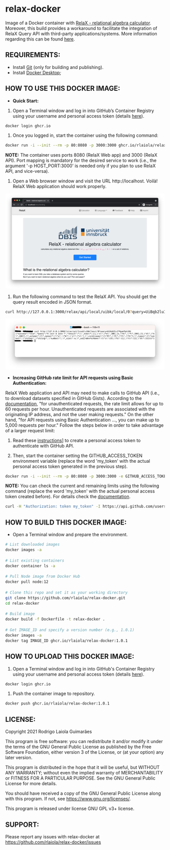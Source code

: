 # relax-docker

Image of a Docker container with [RelaX - relational algebra calculator](https://dbis-uibk.github.io/relax/). Moreover, this build provides a workaround to facilitate the integration of RelaX Query API with third-party applications/systems. More information regarding this can be found [here](https://github.com/rlaiola/relax-api).

## REQUIREMENTS:

* Install [Git](https://github.com/git-guides/install-git) (only for building and publishing).
* Install [Docker Desktop](https://www.docker.com/get-started);

## HOW TO USE THIS DOCKER IMAGE:

* **Quick Start:**

1. Open a Terminal window and log in into GitHub’s Container Registry using your username and personal access token (details [here](https://docs.github.com/en/packages/working-with-a-github-packages-registry/working-with-the-container-registry#authenticating-to-the-container-registry)).

```bash
docker login ghcr.io
```

1. Once you logged in, start the container using the following command:

```bash
docker run -i --init --rm -p 80:8080 -p 3000:3000 ghcr.io/rlaiola/relax-docker:1.0.1
```

**NOTE:** The container uses ports 8080 (RelaX Web app) and 3000 (RelaX API). Port mapping is mandatory for the desired service to work (i.e., the argument '-p HOST_PORT:3000' is needed only if you plan to use RelaX API, and vice-versa).

1. Open a Web browser window and visit the URL http://localhost. Voilà! RelaX Web application should work properly.

<p align="center">
  <img src="imgs/relax_web_app.png" width=800 />
</p>

1. Run the following command to test the RelaX API. You should get the query result encoded in JSON format.

```bash
curl http://127.0.0.1:3000/relax/api/local/uibk/local/0?query=UiBqb2luIFMgam9pbiBU
```

<p align="center">
  <img src="imgs/relax_api.png" width=800 />
</p>

* **Increasing GitHub rate limit for API requests using Basic Authentication:**

RelaX Web application and API may need to make calls to GitHub API (i.e., to download datasets specified in GitHub Gists). According to the [documentation](https://docs.github.com/en/rest/overview/resources-in-the-rest-api#rate-limiting), "for unauthenticated requests, the rate limit allows for up to 60 requests per hour. Unauthenticated requests are associated with the originating IP address, and not the user making requests." On the other hand, "for API requests using Basic Authentication ..., you can make up to 5,000 requests per hour." Follow the steps below in order to take advantage of a larger request limit:

1. Read these [instructions](https://docs.github.com/en/github/authenticating-to-github/keeping-your-account-and-data-secure/about-authentication-to-github#authenticating-with-the-api)] to create a personal access token to authenticate with GitHub API.

1. Then, start the container setting the GITHUB_ACCESS_TOKEN environment variable (replace the word 'my_token' with the actual personal access token generated in the previous step).

```bash
docker run -i --init --rm -p 80:8080 -p 3000:3000 -e GITHUB_ACCESS_TOKEN=my_token ghcr.io/rlaiola/relax-docker:1.0.1
```

**NOTE:** You can check the current and remaining limits using the following command (replace the word 'my_token' with the actual personal access token created before). For details check the [documentation](https://docs.github.com/en/rest/guides/getting-started-with-the-rest-api).

```bash
curl -H "Authorization: token my_token" -I https://api.github.com/users/octocat/orgs
```

## HOW TO BUILD THIS DOCKER IMAGE:

* Open a Terminal window and prepare the environment.

```bash
# List downloaded images
docker images -a

# List existing containers
docker container ls -a

# Pull Node image from Docker Hub
docker pull node:12

# Clone this repo and set it as your working directory
git clone https://github.com/rlaiola/relax-docker.git
cd relax-docker

# Build image
docker build -f Dockerfile -t relax-docker .

# Get IMAGE_ID and specify a version number (e.g., 1.0.1)
docker images -a
docker tag IMAGE_ID ghcr.io/rlaiola/relax-docker:1.0.1
```

## HOW TO UPLOAD THIS DOCKER IMAGE:

1. Open a Terminal window and log in into GitHub's Container Registry using your username and personal access token (details [here](https://docs.github.com/en/packages/working-with-a-github-packages-registry/working-with-the-container-registry#authenticating-to-the-container-registry)).

```bash
docker login ghcr.io
```

1. Push the container image to repository.

```bash
docker push ghcr.io/rlaiola/relax-docker:1.0.1
```

## LICENSE:

Copyright 2021 Rodrigo Laiola Guimarães

This program is free software: you can redistribute it and/or modify
it under the terms of the GNU General Public License as published by
the Free Software Foundation, either version 3 of the License, or
(at your option) any later version.

This program is distributed in the hope that it will be useful,
but WITHOUT ANY WARRANTY; without even the implied warranty of
MERCHANTABILITY or FITNESS FOR A PARTICULAR PURPOSE.  See the
GNU General Public License for more details.

You should have received a copy of the GNU General Public License
along with this program.  If not, see <https://www.gnu.org/licenses/>.

This program is released under license GNU GPL v3+ license.

## SUPPORT:

Please report any issues with relax-docker at https://github.com/rlaiola/relax-docker/issues
